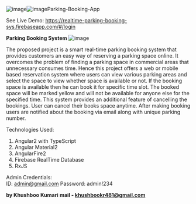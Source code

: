 ![image](https://github.com/khushbook19pa/Parking-Ticket-App/assets/63450932/1d6cceee-3f19-4b06-8dd6-8c11bde67b9f)![image](https://github.com/khushbook19pa/Parking-Ticket-App/assets/63450932/d4aaa3b6-110f-48b9-b1c6-e0605bfe4b8e)Parking-Booking-App

See Live Demo: https://realtime-parking-booking-sys.firebaseapp.com/#/login

**Parking Booking System**
![image](https://github.com/khushbook19pa/Parking-Ticket-App/assets/63450932/1b37937e-66d3-4156-a914-c5840a2a7003)




The proposed project is a smart real-time parking booking system that provides customers an easy way of reserving a parking space online. It overcomes the problem of finding a parking space in commercial areas that unnecessary consumes time. Hence this project offers a web or mobile based reservation system where users can view various parking areas and select the space to view whether space is available or not. If the booking space is available then he can book it for specific time slot. The booked space will be marked yellow and will not be available for anyone else for the specified time. This system provides an additional feature of cancelling the bookings. User can cancel their books space anytime. After making booking users are notified about the booking via email along with unique parking number.

Technologies Used:

1. Angular2 with TypeScript
2. Angular Material2
3. AngularFire2
4. Firebase RealTime Database
6. RxJS

Admin Credentials:  
ID: admin@gmail.com
Password: admin!234

**by Khushboo Kumari**
**mail - khushbookr481@gmail.com**


